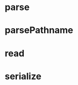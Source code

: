 # parse

<!-- TODO-START
TODO: Fill short description here.

## Type signature

TODO: Fill type signature down below.

```
any ⇒ any
```

## Examples

TODO: List at least one example down below.

```javascript
parse(); // ⇒ TODO
```

## Questions

TODO: List questions that may this function answers.
TODO-END -->

# parsePathname

<!-- TODO-START
TODO: Fill short description here.

## Type signature

TODO: Fill type signature down below.

```
any ⇒ any
```

## Examples

TODO: List at least one example down below.

```javascript
parsePathname(); // ⇒ TODO
```

## Questions

TODO: List questions that may this function answers.
TODO-END -->

# read

<!-- TODO-START
TODO: Fill short description here.

## Type signature

TODO: Fill type signature down below.

```
any ⇒ any
```

## Examples

TODO: List at least one example down below.

```javascript
read(); // ⇒ TODO
```

## Questions

TODO: List questions that may this function answers.
TODO-END -->

# serialize

<!-- TODO-START
TODO: Fill short description here.

## Type signature

TODO: Fill type signature down below.

```
any ⇒ any
```

## Examples

TODO: List at least one example down below.

```javascript
serialize(); // ⇒ TODO
```

## Questions

TODO: List questions that may this function answers.
TODO-END -->
